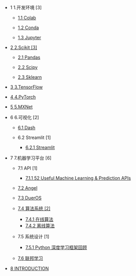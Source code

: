   - 1 1.开发环境 [3]
    - [1.1 Colab](/1.开发环境/Colab/README.md)
      
    - [1.2 Conda](/1.开发环境/Conda/README.md)
      
    - [1.3 Jupyter](/1.开发环境/Jupyter/README.md)
      
  - [2 2.Scikit [3]](/2.Scikit/README.md)
    - [2.1 Pandas](/2.Scikit/Pandas/README.md)
      
    - [2.2 Scipy](/2.Scikit/Scipy/README.md)
      
    - [2.3 Sklearn](/2.Scikit/Sklearn/README.md)
      
  - [3 3.TensorFlow](/3.TensorFlow/README.md)
    
  - [4 4.PyTorch](/4.PyTorch/README.md)
    
  - [5 5.MXNet](/5.MXNet/README.md)
    
  - 6 6.可视化 [2]
    - [6.1 Dash](/6.可视化/Dash/README.md)
      
    - 6.2 Streamlit [1]
      - [6.2.1 Streamlit](/6.可视化/Streamlit/Streamlit.md)
  - 7 7.机器学习平台 [6]
    - 7.1 API [1]
      - [7.1.1 52 Useful Machine Learning & Prediction APIs](/7.机器学习平台/API/52%20Useful%20Machine%20Learning%20&%20Prediction%20APIs.md)
    - [7.2 Angel](/7.机器学习平台/Angel.md)
    - [7.3 DuerOS](/7.机器学习平台/DuerOS/README.md)
      
    - [7.4 算法系统 [2]](/7.机器学习平台/算法系统/README.md)
      - [7.4.1 在线算法](/7.机器学习平台/算法系统/在线算法.md)
      - [7.4.2 离线算法](/7.机器学习平台/算法系统/离线算法.md)
    - 7.5 系统设计 [1]
      - [7.5.1 Python 深度学习框架回顾](/7.机器学习平台/系统设计/Python%20深度学习框架回顾.md)
    - [7.6 联邦学习](/7.机器学习平台/联邦学习/README.md)
      
  - [8 INTRODUCTION](/INTRODUCTION.md)